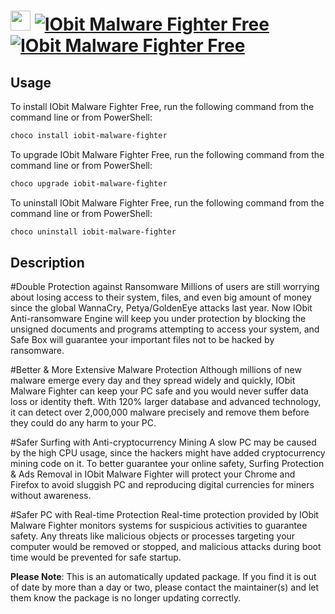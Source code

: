 ﻿# <img src="https://cdn.jsdelivr.net/gh/mkevenaar/chocolatey-packages@4ff8fee8fd1be773bca0fc0b629ce53643c5efb7/icons/iobit-malware-fighter.png" width="32" height="32"/> [![IObit Malware Fighter Free](https://img.shields.io/chocolatey/v/iobit-malware-fighter.svg?label=IObit+Malware+Fighter+Free)](https://chocolatey.org/packages/iobit-malware-fighter) [![IObit Malware Fighter Free](https://img.shields.io/chocolatey/dt/iobit-malware-fighter.svg)](https://chocolatey.org/packages/iobit-malware-fighter)

## Usage
To install IObit Malware Fighter Free, run the following command from the command line or from PowerShell:
```powershell
choco install iobit-malware-fighter
```

To upgrade IObit Malware Fighter Free, run the following command from the command line or from PowerShell:
```powershell
choco upgrade iobit-malware-fighter
```

To uninstall IObit Malware Fighter Free, run the following command from the command line or from PowerShell:
```powershell
choco uninstall iobit-malware-fighter
```

## Description
#Double Protection against Ransomware
Millions of users are still worrying about losing access to their system, files, and even big amount of money since the global WannaCry, Petya/GoldenEye attacks last year. Now IObit Anti-ransomware Engine will keep you under protection by blocking the unsigned documents and programs attempting to access your system, and Safe Box will guarantee your important files not to be hacked by ransomware.

#Better & More Extensive Malware Protection
Although millions of new malware emerge every day and they spread widely and quickly, IObit Malware Fighter can keep your PC safe and you would never suffer data loss or identity theft. With 120% larger database and advanced technology, it can detect over 2,000,000 malware precisely and remove them before they could do any harm to your PC.

#Safer Surfing with Anti-cryptocurrency Mining
A slow PC may be caused by the high CPU usage, since the hackers might have added cryptocurrency mining code on it. To better guarantee your online safety, Surfing Protection & Ads Removal in IObit Malware Fighter will protect your Chrome and Firefox to avoid sluggish PC and reproducing digital currencies for miners without awareness.

#Safer PC with Real-time Protection
Real-time protection provided by IObit Malware Fighter monitors systems for suspicious activities to guarantee safety. Any threats like malicious objects or processes targeting your computer would be removed or stopped, and malicious attacks during boot time would be prevented for safe startup.

**Please Note**: This is an automatically updated package. If you find it is
out of date by more than a day or two, please contact the maintainer(s) and
let them know the package is no longer updating correctly.


